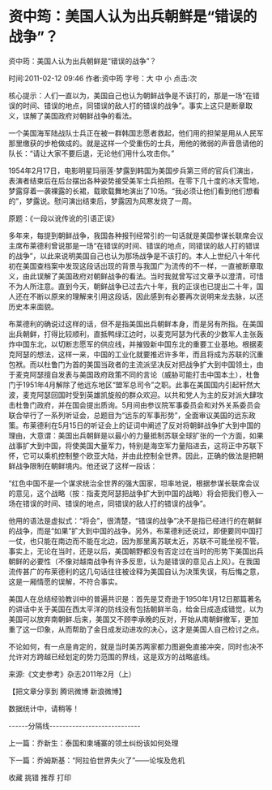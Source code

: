 # 资中筠：美国人认为出兵朝鲜是“错误的战争”？

资中筠：美国人认为出兵朝鲜是“错误的战争”？

时间:2011-02-12 09:46 作者:资中筠 字号：大 中 小 点击:次

核心提示：人们一直以为，美国自己也认为朝鲜战争是不该打的，那是一场“在错误的时间、错误的地点，同错误的敌人打的错误的战争”。事实上这只是断章取义，误解了美国政府对朝鲜战争的看法。

 

一个美国海军陆战队士兵正在被一群韩国志愿者救起，他们用的担架是用从人民军那里缴获的步枪做成的。就是这样一个受重伤的士兵，用他的微弱的声音恳请他的队长：“请让大家不要后退，无论他们用什么攻击你。”

 

1954年2月17日，电影明星玛丽莲·梦露到韩国为美国步兵第三师的官兵们演出，表演者结束后在后台摆出各种姿势接受美军士兵拍照。在零下几十度的冰天雪地，梦露穿着一袭裸露的长裙，载歌载舞地演出了10场。“我必须让他们看到他们想看的”，梦露说。慰问演出结束后，梦露因为风寒发烧了一周。



原题：《一段以讹传讹的引语正误》



多年来，每提到朝鲜战争，我国各种报刊经常引的一句话就是美国参谋长联席会议主席布莱德利曾说那是一场“在错误的时间、错误的地点，同错误的敌人打的错误的战争”，以此来说明美国自己也认为那场战争是不该打的。本人上世纪八十年代初在美国查档案中发现这段话出现的背景与我国广为流传的不一样，一直被断章取义，由此误解了美国政府对朝鲜战争的看法。当时我就曾写过文章予以澄清，可惜不为人所注意。直到今天，朝鲜战争已过去六十年，我的正误也已提出二十年，国人还在不断以原来的理解来引用这段话，因此感到有必要再次说明来龙去脉，以还历史本来面貌。



布莱德利的确说过这样的话，但不是指美国出兵朝鲜本身，而是另有所指。在美国出兵朝鲜，打得比较顺利，直抵鸭绿江边时，以麦克阿瑟为代表的少数军人主张轰炸中国东北，以切断志愿军的供应线，并摧毁新中国东北的重要工业基地。根据麦克阿瑟的想法，这样一来，中国的工业化就要推迟许多年，而且将成为苏联的沉重包袱。而以杜鲁门为首的美国当政者的主流派坚决反对把战争扩大到中国领土，由于麦克阿瑟擅自发表与美国政府政策不同的言论（威胁可能打击中国本土），杜鲁门于1951年4月解除了他远东地区“盟军总司令”之职。此事在美国国内引起轩然大波，麦克阿瑟回国时受到英雄凯旋般的群众欢迎。以共和党人为主的反对派大肆攻击杜鲁门政府，并在国会提出质询。5月间由参议院军事委员会和对外关系委员会联合举行了一系列听证会，总题目为“远东的军事形势”，全面审议美国的远东政策。布莱德利在5月15日的听证会上的证词中阐述了反对将朝鲜战争扩大到中国的理由，大意谓：美国出兵朝鲜是以最小的力量抵制苏联全球扩张的一个方面，如果战事扩大到中国，将使美国大量军力，特别是海空军力量陷进去，这将正中苏联下怀，它可以乘机控制整个欧亚大陆，并由此控制全世界。因此，正确的做法是把朝鲜战争限制在朝鲜境内。他还说了这样一段话：



“红色中国不是一个谋求统治全世界的强大国家，坦率地说，根据参谋长联席会议的意见，这个战略（按：指麦克阿瑟把战争扩大到中国的战略）将会把我们卷入一场在错误的时间、错误的地点，同错误的敌人打的错误的战争”。



他用的语法是虚拟式：“将会”，很清楚，“错误的战争”决不是指已经进行的在朝鲜的战争，而是“如果”扩大到中国的战争。另外，布莱德利还说过，即便要同中国打一仗，也只能在南边而不能在北边，因为那里离苏联太近，苏联不可能坐视不管。事实上，无论在当时，还是以后，美国朝野都没有否定过在当时的形势下美国出兵朝鲜的必要性（不像对越南战争有许多反思，认为是错误的意见占上风）。在我国流传甚广的布莱德利的这几句话往往被诠释为美国自认为决策失误，有后悔之意，这是一厢情愿的误解，不符合事实。



美国人在总结经验教训中的普遍共识是：首先是艾奇逊于1950年1月12日那篇著名的讲话中关于美国在西太平洋的防线没有包括朝鲜半岛，给金日成造成错觉，以为美国可以放弃南朝鲜.后来，美国又不顾李承晚的反对，开始从南朝鲜撤军，更加重了这一印象，从而帮助了金日成发动进攻的决心，这才是美国人自己检讨之点。



不论如何，有一点是肯定的，就是当时美苏两家都力图避免直接冲突，同时也决不允许对方跨越已经划定的势力范围的界线，这是双方的战略底线。



来源:《文史参考》杂志2011年2月（上）

【把文章分享到 腾讯微博 新浪微博】

数据统计中，请稍等！

------分隔线----------------------------

上一篇：乔新生：泰国和柬埔寨的领土纠纷该如何处理

下一篇：乔姆斯基：“阿拉伯世界失火了”——论埃及危机

收藏 挑错 推荐 打印